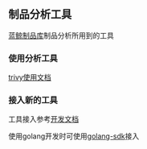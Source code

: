 ## 制品分析工具

[蓝鲸制品库](https://github.com/TencentBlueKing/bk-repo)制品分析所用到的工具

### 使用分析工具

[trivy使用文档](https://github.com/TencentBlueKing/ci-repoAnalysis/tree/master/trivy)

### 接入新的工具

工具接入参考[开发文档](https://github.com/TencentBlueKing/ci-repoAnalysis/tree/master/docs/development.md)

使用golang开发时可使用[golang-sdk](https://github.com/TencentBlueKing/ci-repoAnalysis/tree/master/analysis-tool-sdk-golang/)接入
